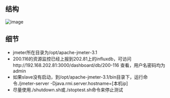 ## 结构
![image](https://raw.githubusercontent.com/p2ptest/document/master/images/1.jpg)

## 细节
- jmeter所在目录为/opt/apache-jmeter-3.1
- 200.116的资源监控已经上报到202.81上的influxdb，可访问http://192.168.202.81:3000/dashboard/db/200-116 查看，用户名密码均为admin
- 如果slave没有启动，到/opt/apache-jmeter-3.1/bin目录下，运行命令./jmeter-server -Djava.rmi.server.hostname=[本机ip]
- 尽量使用./shutdown.sh或./stoptest.sh命令来停止测试
